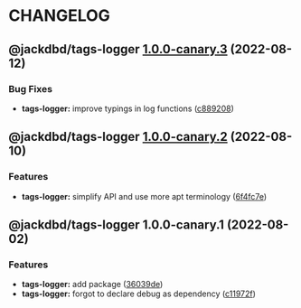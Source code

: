 # CHANGELOG

## @jackdbd/tags-logger [1.0.0-canary.3](https://github.com/jackdbd/calderone/compare/@jackdbd/tags-logger@1.0.0-canary.2...@jackdbd/tags-logger@1.0.0-canary.3) (2022-08-12)


### Bug Fixes

* **tags-logger:** improve typings in log functions ([c889208](https://github.com/jackdbd/calderone/commit/c8892080945ee46d9541c6f52ba946eb1501c1bf))

## @jackdbd/tags-logger [1.0.0-canary.2](https://github.com/jackdbd/calderone/compare/@jackdbd/tags-logger@1.0.0-canary.1...@jackdbd/tags-logger@1.0.0-canary.2) (2022-08-10)


### Features

* **tags-logger:** simplify API and use more apt terminology ([6f4fc7e](https://github.com/jackdbd/calderone/commit/6f4fc7ed1a163d8edb7da0423b97c7113e2aab86))

## @jackdbd/tags-logger 1.0.0-canary.1 (2022-08-02)


### Features

* **tags-logger:** add package ([36039de](https://github.com/jackdbd/calderone/commit/36039de61494b7478f58abaf099adacec86854af))
* **tags-logger:** forgot to declare debug as dependency ([c11972f](https://github.com/jackdbd/calderone/commit/c11972fe5d271ff5f214e796bac1620ed9dadc52))
